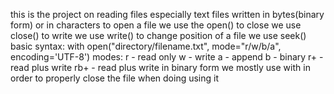this is the project on reading files especially text files written in bytes(binary form) or in characters
to open a file we use the open() to close we use close() to write we use write() to change position of a file we use seek()
basic syntax: with open("directory/filename.txt", mode="r/w/b/a", encoding='UTF-8')
modes:
	r - read only
	w - write
	a - append
	b - binary
	r+ - read plus write
	rb+ - read plus write in binary form
we mostly use with in order to properly close the file when doing using it
